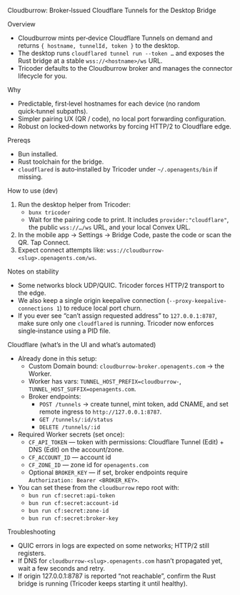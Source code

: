 Cloudburrow: Broker‑Issued Cloudflare Tunnels for the Desktop Bridge

Overview
- Cloudburrow mints per‑device Cloudflare Tunnels on demand and returns `{ hostname, tunnelId, token }` to the desktop.
- The desktop runs `cloudflared tunnel run --token …` and exposes the Rust bridge at a stable `wss://<hostname>/ws` URL.
- Tricoder defaults to the Cloudburrow broker and manages the connector lifecycle for you.

Why
- Predictable, first‑level hostnames for each device (no random quick‑tunnel subpaths).
- Simpler pairing UX (QR / code), no local port forwarding configuration.
- Robust on locked‑down networks by forcing HTTP/2 to Cloudflare edge.

Prereqs
- Bun installed.
- Rust toolchain for the bridge.
- `cloudflared` is auto‑installed by Tricoder under `~/.openagents/bin` if missing.

How to use (dev)
1) Run the desktop helper from Tricoder:
   - `bunx tricoder`
   - Wait for the pairing code to print. It includes `provider:"cloudflare"`, the public `wss://…/ws` URL, and your local Convex URL.
2) In the mobile app → Settings → Bridge Code, paste the code or scan the QR. Tap Connect.
3) Expect connect attempts like: `wss://cloudburrow-<slug>.openagents.com/ws`.

Notes on stability
- Some networks block UDP/QUIC. Tricoder forces HTTP/2 transport to the edge.
- We also keep a single origin keepalive connection (`--proxy-keepalive-connections 1`) to reduce local port churn.
- If you ever see “can’t assign requested address” to `127.0.0.1:8787`, make sure only one `cloudflared` is running. Tricoder now enforces single‑instance using a PID file.

Cloudflare (what’s in the UI and what’s automated)
- Already done in this setup:
  - Custom Domain bound: `cloudburrow-broker.openagents.com` → the Worker.
  - Worker has vars: `TUNNEL_HOST_PREFIX=cloudburrow-`, `TUNNEL_HOST_SUFFIX=openagents.com`.
  - Broker endpoints:
    - `POST /tunnels` → create tunnel, mint token, add CNAME, and set remote ingress to `http://127.0.0.1:8787`.
    - `GET /tunnels/:id/status`
    - `DELETE /tunnels/:id`
- Required Worker secrets (set once):
  - `CF_API_TOKEN` — token with permissions: Cloudflare Tunnel (Edit) + DNS (Edit) on the account/zone.
  - `CF_ACCOUNT_ID` — account id
  - `CF_ZONE_ID` — zone id for `openagents.com`
  - Optional `BROKER_KEY` — if set, broker endpoints require `Authorization: Bearer <BROKER_KEY>`.
- You can set these from the `cloudburrow` repo root with:
  - `bun run cf:secret:api-token`
  - `bun run cf:secret:account-id`
  - `bun run cf:secret:zone-id`
  - `bun run cf:secret:broker-key`

Troubleshooting
- QUIC errors in logs are expected on some networks; HTTP/2 still registers.
- If DNS for `cloudburrow-<slug>.openagents.com` hasn’t propagated yet, wait a few seconds and retry.
- If origin 127.0.0.1:8787 is reported “not reachable”, confirm the Rust bridge is running (Tricoder keeps starting it until healthy).
